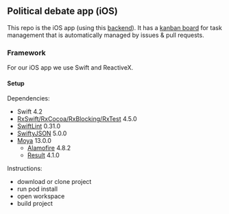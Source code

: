 ## Political debate app (iOS)

This repo is the iOS app (using this [backend](https://github.com/samyachour/PoliticalDebateApp_Backend)). It has a [kanban board](https://github.com/samyachour/PoliticalDebateApp_iOS/projects/1?fullscreen=true) for task management that is automatically managed by issues & pull requests.

### Framework

For our iOS app we use Swift and ReactiveX.

#### Setup

Dependencies:
- Swift 4.2
- [RxSwift/RxCocoa/RxBlocking/RxTest](https://github.com/ReactiveX/RxSwift) 4.5.0
- [SwiftLint](https://github.com/realm/SwiftLint) 0.31.0
- [SwiftyJSON](https://github.com/SwiftyJSON/SwiftyJSON) 5.0.0
- [Moya](https://github.com/Moya/Moya) 13.0.0
    - [Alamofire](https://github.com/Alamofire/Alamofire) 4.8.2
    - [Result](https://github.com/antitypical/Result) 4.1.0

Instructions:
- download or clone project
- run pod install
- open workspace
- build project
